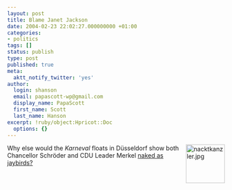 ```yaml
---
layout: post
title: Blame Janet Jackson
date: 2004-02-23 22:02:27.000000000 +01:00
categories:
- politics
tags: []
status: publish
type: post
published: true
meta:
  aktt_notify_twitter: 'yes'
author:
  login: shanson
  email: papascott-wp@gmail.com
  display_name: PapaScott
  first_name: Scott
  last_name: Hanson
excerpt: !ruby/object:Hpricot::Doc
  options: {}
---
```

<p><a title="Der Staat ist pleite! (The state is broke!)" href="http://www.spiegel.de/panorama/0,1518,287639,00.html"><img alt="nacktkanzler.jpg" src="http://www.papascott.de/wordpress/wp-content/uploads/2004/02/nacktkanzler.jpg" width="90" height="90" border="0" align="right" /></a>Why else would the <em>Karneval</em> floats in Düsseldorf show both Chancellor Schröder and CDU Leader Merkel <a title="Deutschland im Karnevalstrubel: Helau! Alaaf! Tätää! - Panorama - SPIEGEL ONLINE" href="http://www.spiegel.de/panorama/0,1518,287639,00.html">naked as jaybirds?</a></p>
